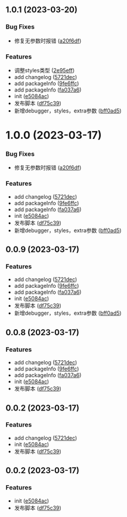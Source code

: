 ## 1.0.1 (2023-03-20)


### Bug Fixes

* 修复无参数时报错 ([a20f6df](https://github.com/taosiqi/vite-plugin-gitlab-flow/commit/a20f6dfb9771b6df6ff0edaf2eddbd882e6cf9b8))


### Features

*  调整styles类型 ([2e95eff](https://github.com/taosiqi/vite-plugin-gitlab-flow/commit/2e95eff9e20c889e645325353c89ae4cbb092caa))
* add changelog ([5721dec](https://github.com/taosiqi/vite-plugin-gitlab-flow/commit/5721dec7ac8bd35264c18fa7f4ee7d46ddf3a171))
* add packageInfo ([9fe6ffc](https://github.com/taosiqi/vite-plugin-gitlab-flow/commit/9fe6ffc4eaf24ed93927132edebd4c30a2b20e68))
* add packageInfo ([fa037a6](https://github.com/taosiqi/vite-plugin-gitlab-flow/commit/fa037a6c69accaa546b04d243c5e5372ce048e88))
* init ([e5084ac](https://github.com/taosiqi/vite-plugin-gitlab-flow/commit/e5084acfa8edfd7fa009071a966037d20013f9c4))
* 发布脚本 ([df75c39](https://github.com/taosiqi/vite-plugin-gitlab-flow/commit/df75c3936779238fdc1a05eb5fe4d12e3cfb34d2))
* 新增debugger，styles，extra参数 ([bff0ad5](https://github.com/taosiqi/vite-plugin-gitlab-flow/commit/bff0ad5721dfd00333f0501bc5face600f4fa9d5))



# 1.0.0 (2023-03-17)


### Bug Fixes

* 修复无参数时报错 ([a20f6df](https://github.com/taosiqi/vite-plugin-gitlab-flow/commit/a20f6dfb9771b6df6ff0edaf2eddbd882e6cf9b8))


### Features

* add changelog ([5721dec](https://github.com/taosiqi/vite-plugin-gitlab-flow/commit/5721dec7ac8bd35264c18fa7f4ee7d46ddf3a171))
* add packageInfo ([9fe6ffc](https://github.com/taosiqi/vite-plugin-gitlab-flow/commit/9fe6ffc4eaf24ed93927132edebd4c30a2b20e68))
* add packageInfo ([fa037a6](https://github.com/taosiqi/vite-plugin-gitlab-flow/commit/fa037a6c69accaa546b04d243c5e5372ce048e88))
* init ([e5084ac](https://github.com/taosiqi/vite-plugin-gitlab-flow/commit/e5084acfa8edfd7fa009071a966037d20013f9c4))
* 发布脚本 ([df75c39](https://github.com/taosiqi/vite-plugin-gitlab-flow/commit/df75c3936779238fdc1a05eb5fe4d12e3cfb34d2))
* 新增debugger，styles，extra参数 ([bff0ad5](https://github.com/taosiqi/vite-plugin-gitlab-flow/commit/bff0ad5721dfd00333f0501bc5face600f4fa9d5))



## 0.0.9 (2023-03-17)


### Features

* add changelog ([5721dec](https://github.com/taosiqi/vite-plugin-gitlab-flow/commit/5721dec7ac8bd35264c18fa7f4ee7d46ddf3a171))
* add packageInfo ([9fe6ffc](https://github.com/taosiqi/vite-plugin-gitlab-flow/commit/9fe6ffc4eaf24ed93927132edebd4c30a2b20e68))
* add packageInfo ([fa037a6](https://github.com/taosiqi/vite-plugin-gitlab-flow/commit/fa037a6c69accaa546b04d243c5e5372ce048e88))
* init ([e5084ac](https://github.com/taosiqi/vite-plugin-gitlab-flow/commit/e5084acfa8edfd7fa009071a966037d20013f9c4))
* 发布脚本 ([df75c39](https://github.com/taosiqi/vite-plugin-gitlab-flow/commit/df75c3936779238fdc1a05eb5fe4d12e3cfb34d2))
* 新增debugger，styles，extra参数 ([bff0ad5](https://github.com/taosiqi/vite-plugin-gitlab-flow/commit/bff0ad5721dfd00333f0501bc5face600f4fa9d5))



## 0.0.8 (2023-03-17)


### Features

* add changelog ([5721dec](https://github.com/taosiqi/vite-plugin-gitlab-flow/commit/5721dec7ac8bd35264c18fa7f4ee7d46ddf3a171))
* add packageInfo ([9fe6ffc](https://github.com/taosiqi/vite-plugin-gitlab-flow/commit/9fe6ffc4eaf24ed93927132edebd4c30a2b20e68))
* add packageInfo ([fa037a6](https://github.com/taosiqi/vite-plugin-gitlab-flow/commit/fa037a6c69accaa546b04d243c5e5372ce048e88))
* init ([e5084ac](https://github.com/taosiqi/vite-plugin-gitlab-flow/commit/e5084acfa8edfd7fa009071a966037d20013f9c4))
* 发布脚本 ([df75c39](https://github.com/taosiqi/vite-plugin-gitlab-flow/commit/df75c3936779238fdc1a05eb5fe4d12e3cfb34d2))



## 0.0.2 (2023-03-17)


### Features

* add changelog ([5721dec](https://github.com/taosiqi/vite-plugin-gitlab-flow/commit/5721dec7ac8bd35264c18fa7f4ee7d46ddf3a171))
* init ([e5084ac](https://github.com/taosiqi/vite-plugin-gitlab-flow/commit/e5084acfa8edfd7fa009071a966037d20013f9c4))
* 发布脚本 ([df75c39](https://github.com/taosiqi/vite-plugin-gitlab-flow/commit/df75c3936779238fdc1a05eb5fe4d12e3cfb34d2))



## 0.0.2 (2023-03-17)


### Features

* init ([e5084ac](https://github.com/taosiqi/vite-plugin-gitlab-flow/commit/e5084acfa8edfd7fa009071a966037d20013f9c4))
* 发布脚本 ([df75c39](https://github.com/taosiqi/vite-plugin-gitlab-flow/commit/df75c3936779238fdc1a05eb5fe4d12e3cfb34d2))



